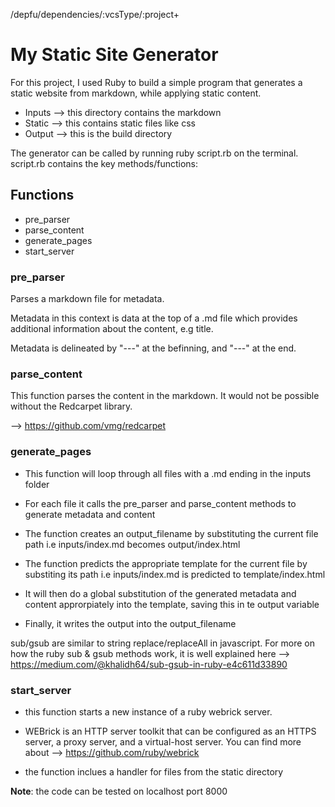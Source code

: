 /depfu/dependencies/:vcsType/:project+

# My Static Site Generator

For this project, I used Ruby to build a simple program that generates a static website from markdown, while applying static content.

- Inputs --> this directory contains the markdown
- Static --> this contains static files like css
- Output --> this is the build directory 

The generator can be called by running ruby script.rb on the terminal. script.rb contains the key methods/functions:

## Functions

- pre_parser
- parse_content
- generate_pages
- start_server

### pre_parser

Parses a markdown file for metadata. 

Metadata in this context is data at the top of a .md file which provides additional information about the content, e.g title.

Metadata is delineated by "---" at the befinning, and "---" at the end.

### parse_content

This function parses the content in the markdown. It would not be possible without the Redcarpet library. 

--> https://github.com/vmg/redcarpet

### generate_pages

- This function will loop through all files with a .md ending in the inputs folder

- For each file it calls the pre_parser and parse_content methods to generate metadata and content

- The function creates an output_filename by substituting the current file path i.e inputs/index.md becomes output/index.html

- The function predicts the appropriate template for the current file by substiting its path i.e inputs/index.md is predicted to template/index.html

- It will then do a global substitution of the generated metadata and content approrpiately into the template, saving this in te output variable 

- Finally, it writes the output into the output_filename

sub/gsub are similar to string replace/replaceAll in javascript. For more on how the ruby sub & gsub methods work, it is well explained here --> https://medium.com/@khalidh64/sub-gsub-in-ruby-e4c611d33890

### start_server

- this function starts a new instance of a ruby webrick server. 

- WEBrick is an HTTP server toolkit that can be configured as an HTTPS server, a proxy server, and a virtual-host server. You can find more about --> https://github.com/ruby/webrick

- the function inclues a handler for files from the static directory

**Note**: the code can be tested  on localhost port 8000
